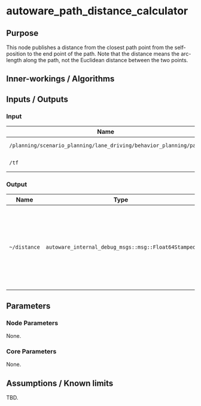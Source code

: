 # autoware_path_distance_calculator

## Purpose

This node publishes a distance from the closest path point from the self-position to the end point of the path.
Note that the distance means the arc-length along the path, not the Euclidean distance between the two points.

## Inner-workings / Algorithms

## Inputs / Outputs

### Input

| Name                                                              | Type                                | Description    |
| ----------------------------------------------------------------- | ----------------------------------- | -------------- |
| `/planning/scenario_planning/lane_driving/behavior_planning/path` | `autoware_planning_msgs::msg::Path` | Reference path |
| `/tf`                                                             | `tf2_msgs/TFMessage`                | TF (self-pose) |

### Output

| Name         | Type                                    | Description                                                                                           |
| ------------ | --------------------------------------- | ----------------------------------------------------------------------------------------------------- |
| `~/distance` | `autoware_internal_debug_msgs::msg::Float64Stamped` | Publish a distance from the closest path point from the self-position to the end point of the path[m] |

## Parameters

### Node Parameters

None.

### Core Parameters

None.

## Assumptions / Known limits

TBD.
